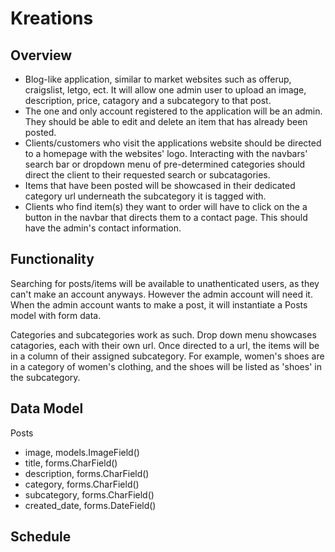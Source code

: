 # Kreations

## Overview

* Blog-like application, similar to market websites such as offerup, craigslist, letgo, ect. It will allow one admin user to upload an image, description, price, catagory and a subcategory to that post.
* The one and only account registered to the application will be an admin. They should be able to edit and delete an item that has already been posted. 
* Clients/customers who visit the applications website should be directed to a homepage with the websites' logo. Interacting with the navbars' search bar or dropdown menu of pre-determined categories should direct the client to their requested search or subcatagories. 
* Items that have been posted will be showcased in their dedicated category url underneath the subcategory it is tagged with. 
* Clients who find item(s) they want to order will have to click on the a button in the navbar that directs them to a contact page. This should have the admin's contact information.


## Functionality
Searching for posts/items will be available to unathenticated users, as they can't make an account anyways. However the admin account will need it.
When the admin account wants to make a post, it will instantiate a Posts model with form data.

Categories and subcategories work as such. Drop down menu showcases catagories, each with their own url. Once directed to a url, the items will be in a column of their assigned subcategory. For example, women's shoes are in a category of women's clothing, and the shoes will be listed as 'shoes' in the subcategory. 

## Data Model
Posts
* image, models.ImageField()
* title, forms.CharField()
* description, forms.CharField()
* category, forms.CharField()
* subcategory, forms.CharField()
* created_date, forms.DateField()

## Schedule


